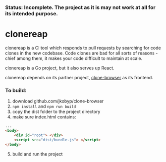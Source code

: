 ### Status: Incomplete. The project as it is may not work at all for its intended purpose.

# clonereap
clonereap is a CI tool which responds to pull requests by searching for code
clones in the new codebase. Code clones are bad for all sorts of reasons -
chief among them, it makes your code difficult to maintain at scale.

clonereap is a Go project, but it also serves up React.

clonereap depends on its partner project,
[clone-browser](https://github.com/jkobyp/clone-browser) as its frontend.


### To build:
1. download github.com/jkobyp/clone-browser
2. `npm install` and `npm run build`
3. copy the dist folder to the project directory
4. make sure index.html contains:
```html
...
<body>
    <div id="root"> </div>
    <script src="dist/bundle.js"> </script>
</body>
```

5. build and run the project
